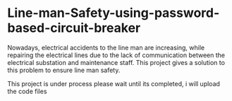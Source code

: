 # Line-man-Safety-using-password-based-circuit-breaker

Nowadays, electrical accidents to the line man are increasing, while repairing the electrical lines due to the lack of communication between the electrical substation and maintenance staff. This project gives a solution to this problem to ensure line man safety.


This project is under process please wait until its completed, i will upload the code files
